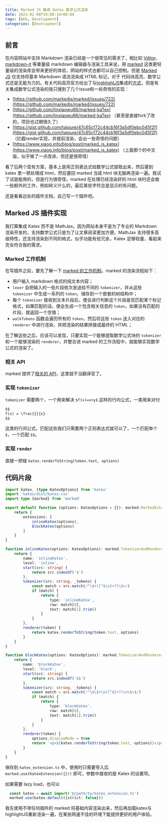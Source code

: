 ```yaml
---
title: Marked JS 集成 Katex 数学公式渲染
date: 2023-02-08T19:00:14+08:00
tags: [Web, Development]
categories: [Development]
---
```


## 前言

在内容网站中支持 Markdown 渲染已经是一个很常见的需求了，相比较 [Vditor](https://github.com/Vanessa219/vditor)、[markdown-it](https://github.com/markdown-it/markdown-it) 等重量级 markdown 编辑器与渲染工具来说，用 [marked](https://marked.js.org) 这类更轻量级的渲染库会带来更好的体验，网站的样式也都可以自己控制。但是 [Marked JS](https://marked.js.org) 仅支持将基本 Markdown 语法渲染成 HTML 标记，对于 代码块高亮、数学公式还是无能为力的。有关代码高亮官方给出了与[highlightJS](https://highlightjs.org/)集成的[方式](https://marked.js.org/using_advanced)，但是有关集成数学公式渲染的我只搜到了几个issue和一些奇怪的实现：

- [https://github.com/markedjs/marked/issues/722](https://github.com/markedjs/marked/issues/722)
- [https://github.com/linxiaowu66/marked-kaTex](https://github.com/linxiaowu66/marked-kaTex) （甚至是直接fork了改的，项目也过期很久了）
- [https://gist.github.com/tajpure/47c65cf72c44cb16f3a5df0ebc045f2f](https://gist.github.com/tajpure/47c65cf72c44cb16f3a5df0ebc045f2f) （拦截render实现，并提前渲染，会出一些奇怪的问题）
- [https://www.xiaog.info/blog/post/marked_js_katex](https://www.xiaog.info/blog/post/marked_js_katex) （上面那个的中文版，似乎做了一点改进，但还是很奇怪）

看了后两个现有方案，基本上是用正则表达式给数学公式提取出来，然后塞到 katex 里一顿处理成 html，然后塞回 marked 当成 html 块无脑再渲染一遍。我试了试是能用的，但是行为很奇怪，marked 在处理已经渲染好的 html 块时还会做一些额外的工作，例如转义什么的，最后某些字符总是显示的有问题。

还是看看远处的插件文档，自己写一个插件吧。

## Marked JS 插件实现

我打算集成 Katex 而不是 MathJax。因为网站本身不是为了专业的 Markdown 渲染开发的，支持数学公式只是为了让文章阅读更加方便。MathJax 支持很多高级特性，还支持渲染到不同的格式，似乎功能有些冗余，Katex 足够轻量，看起来完全符合我的需求。

### Marked 工作机制

在写插件之前，要先了解一下 [marked 的工作机制](https://marked.js.org/using_pro)。marked 的渲染流程如下：

- 用户输入 markdown 格式的纯文本内容；
- `lexer` 会把输入的一些片段依次发送给不同的 `tokenizer`，并从这些 `tokenizer` 中生成一系列的 `token`，储存到一个嵌套的树结构中；
- 每个 `tokenizer` 接收到文本片段后，便会进行判断这个片段是否匹配某个标记格式，如果匹配的话，便会生成一个包含相关信息的 `token`，如果没有匹配的片段，就返回一个空值；
- `walkTokens` 函数会遍历所有的 `token`，然后将这些 `token` 送入对应的 `renderer` 中进行渲染，并把渲染的结果拼接成最终的 HTML；

在了解这些之后，应该可以发现，只要实现一个能够提取数学公式块的 `tokenizer` 和一个能够渲染的 `renderer`，并整合进 marked 的工作流程中，就能够实现数学公式的渲染了。

### 相关 API

marked 提供了[相关的 API](https://marked.js.org/using_pro#extensions)，这里就不当翻译官了。

### 实现 `tokenizer`

`tokenizer` 需要两个，一个用来解决 `$f(x)=x+y$` 这样的行内公式，一类用来对付

```markdown
$$
f(x) = \frac{1}{x}
$$
```

这类的行间公式。匹配这些我们只需要两个正则表达式就可以了，一个匹配单个 `$`，一个匹配 `$$`。

### 实现 `render`

直接一把梭 `katex.renderToString(token.text, options)`

## 代码片段

```typescript
import katex, {type KatexOptions} from 'katex'
import 'katex/dist/katex.css'
import type {marked} from 'marked'

export default function (options: KatexOptions = {}): marked.MarkedExtension {
    return {
        extensions: [
            inlineKatex(options),
            blockKatex(options)
        ]
    }
}

function inlineKatex(options: KatexOptions): marked.TokenizerAndRendererExtension {
    return {
        name: 'inlineKatex',
        level: 'inline',
        start(src: string) {
            return src.indexOf('$')
        },
        tokenizer(src: string, _tokens) {
            const match = src.match(/^\$+([^$\n]+?)\$+/)
            if (match) {
                return {
                    type: 'inlineKatex',
                    raw: match[0],
                    text: match[1].trim()
                }
            }
        },
        renderer(token) {
            return katex.renderToString(token.text, options)
        }
    }
}

function blockKatex(options: KatexOptions): marked.TokenizerAndRendererExtension {
    return {
        name: 'blockKatex',
        level: 'block',
        start(src: string) {
            return src.indexOf('$$')
        },
        tokenizer(src: string, _tokens) {
            const match = src.match(/^\$\$+\n([^$]+?)\n\$\$/)
            if (match) {
                return {
                    type: 'blockKatex',
                    raw: match[0],
                    text: match[1].trim()
                }
            }
        },
        renderer(token) {
            options.displayMode = true
            return `<p>${katex.renderToString(token.text, options)}</p>`
        }
    }
}
```

保存到 `katex_extension.ts` 中，使用时只需要导入后 `marked.use(KatexExtension({}))` 即可，参数中接收的是 Katex 的设置项。

如果需要 lazy load，也可以

```typescript
  const katex = await import('@/path/to/katex_extension.ts')
  marked.use(katex.default({strict: false}))
```

我先使用不带任何插件的 marked 将基础内容渲染出来，然后再加载katex与highlightJS重新渲染一遍，在某些网速不佳的环境下能提供更好的用户体验。

